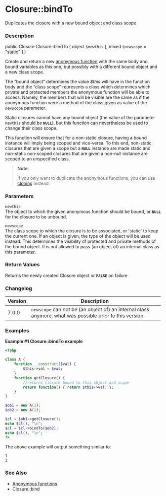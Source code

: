 Closure::bindTo
===============

Duplicates the closure with a new bound object and class scope

### Description

<span class="modifier">public</span> <span class="type">Closure</span>
<span class="methodname">Closure::bindTo</span> ( <span
class="methodparam"><span class="type">object</span> `$newthis`</span>
\[, <span class="methodparam"><span class="type">mixed</span>
`$newscope` <span class="initializer"> = "static"</span></span> \] )

Create and return a new
<a href="/functions/anonymous.html" class="link">anonymous function</a>
with the same body and bound variables as this one, but possibly with a
different bound object and a new class scope.

The “bound object” determines the value *$this* will have in the
function body and the “class scope” represents a class which determines
which private and protected members the anonymous function will be able
to access. Namely, the members that will be visible are the same as if
the anonymous function were a method of the class given as value of the
`newscope` parameter.

Static closures cannot have any bound object (the value of the parameter
`newthis` should be **`NULL`**), but this function can nevertheless be
used to change their class scope.

This function will ensure that for a non-static closure, having a bound
instance will imply being scoped and vice-versa. To this end, non-static
closures that are given a scope but a **`NULL`** instance are made
static and non-static non-scoped closures that are given a non-null
instance are scoped to an unspecified class.

> **Note**:
>
> If you only want to duplicate the anonymous functions, you can use
> <a href="/language/oop5/cloning.html" class="link">cloning</a>
> instead.

### Parameters

`newthis`  
The object to which the given anonymous function should be bound, or
**`NULL`** for the closure to be unbound.

`newscope`  
The class scope to which the closure is to be associated, or 'static' to
keep the current one. If an object is given, the type of the object will
be used instead. This determines the visibility of protected and private
methods of the bound object. It is not allowed to pass (an object of) an
internal class as this parameter.

### Return Values

Returns the newly created <span class="classname">Closure</span> object
or **`FALSE`** on failure

### Changelog

| Version | Description                                                                                              |
|---------|----------------------------------------------------------------------------------------------------------|
| 7.0.0   | `newscope` can not be (an object of) an internal class anymore, what was possible prior to this version. |

### Examples

**Example \#1 <span class="function">Closure::bindTo</span> example**

``` php
<?php

class A {
    function __construct($val) {
        $this->val = $val;
    }
    function getClosure() {
        //returns closure bound to this object and scope
        return function() { return $this->val; };
    }
}

$ob1 = new A(1);
$ob2 = new A(2);

$cl = $ob1->getClosure();
echo $cl(), "\n";
$cl = $cl->bindTo($ob2);
echo $cl(), "\n";
?>
```

The above example will output something similar to:

    1
    2

### See Also

-   <a href="/functions/anonymous.html" class="link">Anonymous functions</a>
-   <span class="methodname">Closure::bind</span>
